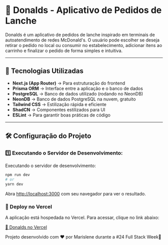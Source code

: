 
# 🍔 Donalds - Aplicativo de Pedidos de Lanche

Donalds é um aplicativo de pedidos de lanche inspirado em terminais de autoatendimento de redes McDonald's. O usuário pode escolher se deseja retirar o pedido no local ou consumir no estabelecimento, adicionar itens ao carrinho e finalizar o pedido de forma simples e intuitiva.

---

## 🚀 Tecnologias Utilizadas

- **Next.js (App Router)** → Para estruturação do frontend
- **Prisma ORM** → Interface entre a aplicação e o banco de dados
- **PostgreSQL** → Banco de dados utilizado (rodando no NeonDB)
- **NeonDB** → Banco de dados PostgreSQL na nuvem, gratuito
- **Tailwind CSS** → Estilização rápida e eficiente
- **ShadCN** → Componentes estilizados para UI
- **ESLint** → Para garantir boas práticas de código

---

## 🛠 Configuração do Projeto

### 1️⃣ Executando o Servidor de Desenvolvimento:

Executando o servidor de desenvolvimento:

```bash
npm run dev
# or
yarn dev
```

Abra [http://localhost:3000](http://localhost:3000) com seu navegador para ver o resultado.



### 🚀 Deploy no Vercel

A aplicação está hospedada no Vercel. Para acessar, clique no link abaixo:

[🔗 Donalds no Vercel](https://donalds-f826z1b1d-maris-projects-1fc0113e.vercel.app/fsw-donalds)




Projeto desenvolvido com ❤️ por Marislene durante a #24 Full Stack Week🚀
